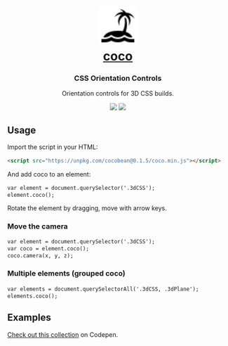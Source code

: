 <h1 align="center"><a href="https://github.com/barhatsor/coco"><img src="icon.svg" height="90" width="90"><br>coco</a></h1>
<p align="center">
  <h3 align="center">  
    CSS Orientation Controls
  </h3>
  <p align="center">Orientation controls for 3D CSS builds.</p>
</p>
<p align="center">
  <a target='_blank' href='https://www.npmjs.com/package/cocobean'><img src='https://img.shields.io/npm/v/cocobean?color=green&style=flat-square'/></a>
  <a target='_blank' href='./LICENSE'><img src='https://img.shields.io/badge/license-MIT-blue.svg?style=flat-square'/></a>
</p>

## Usage

Import the script in your HTML:
```HTML
<script src="https://unpkg.com/cocobean@0.1.5/coco.min.js"></script>
```

And add coco to an element:
```JS
var element = document.querySelector('.3dCSS');
element.coco();
```

Rotate the element by dragging, move with arrow keys.

### Move the camera

```JS
var element = document.querySelector('.3dCSS');
var coco = element.coco();
coco.camera(x, y, z);
```

### Multiple elements (grouped coco)

```JS
var elements = document.querySelectorAll('.3dCSS, .3dPlane');
elements.coco();
```

## Examples

[Check out this collection](https://codepen.io/collection/XbyYMZ) on Codepen.
